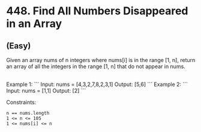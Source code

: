 # 448. Find All Numbers Disappeared in an Array
## (Easy)

Given an array nums of n integers where nums[i] is in the range [1, n], return an array of all the integers in the range [1, n] that do not appear in nums.

 
<br>
Example 1:
```
Input: nums = [4,3,2,7,8,2,3,1]
Output: [5,6]
```
Example 2:
```
Input: nums = [1,1]
Output: [2]
```

Constraints:
```
n == nums.length
1 <= n <= 105
1 <= nums[i] <= n
```